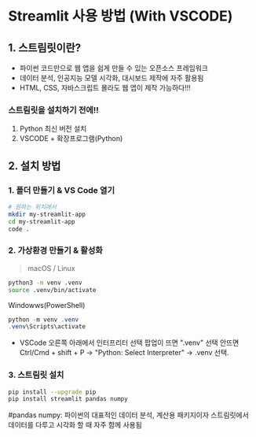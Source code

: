 # Streamlit 사용 방법 (With VSCODE)

## 1. 스트림릿이란?

- 파이썬 코드만으로 웹 앱을 쉽게 만들 수 있는 오픈소스 프레임워크
- 데이터 분석, 인공지능 모델 시각화, 대시보드 제작에 자주 활용됨
- HTML, CSS, 자바스크립트 몰라도 웹 앱이 제작 가능하다!!!

### 스트림릿을 설치하기 전에!!

1.  Python 최신 버전 설치
2.  VSCODE + 확장프로그램(Python)

## 2. 설치 방법

### 1. 폴더 만들기 & VS Code 열기

```bash
# 원하는 위치에서
mkdir my-streamlit-app
cd my-streamlit-app
code .
```

### 2. 가상환경 만들기 & 활성화

> macOS / Linux

```bash
python3 -m venv .venv
source .venv/bin/activate
```

Windowws(PowerShell)

```powershell
python -m venv .venv
.venv\Scripts\activate
```

- VSCode 오른쪽 아래에서 인터프리터 선택 팝업이 뜨면 ".venv" 선택
  안뜨면 Ctrl/Cmd + shift + P -> "Python: Select Interpreter" -> .venv 선택.

### 3. 스트림릿 설치

```bash
pip install --upgrade pip
pip install streamlit pandas numpy
```

#pandas numpy: 파이썬의 대표적인 데이터 분석, 계산용 패키지이자
스트림릿에서 데이터를 다루고 시각화 할 때 자주 함께 사용됨
